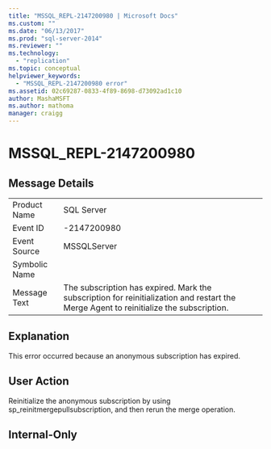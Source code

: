 ```yaml
---
title: "MSSQL_REPL-2147200980 | Microsoft Docs"
ms.custom: ""
ms.date: "06/13/2017"
ms.prod: "sql-server-2014"
ms.reviewer: ""
ms.technology: 
  - "replication"
ms.topic: conceptual
helpviewer_keywords: 
  - "MSSQL_REPL-2147200980 error"
ms.assetid: 02c69287-0833-4f89-8698-d73092ad1c10
author: MashaMSFT
ms.author: mathoma
manager: craigg
---
```

# MSSQL_REPL-2147200980
    
## Message Details  
  
|||  
|-|-|  
|Product Name|SQL Server|  
|Event ID|-2147200980|  
|Event Source|MSSQLServer|  
|Symbolic Name||  
|Message Text|The subscription has expired. Mark the subscription for reinitialization and restart the Merge Agent to reinitialize the subscription.|  
  
## Explanation  
 This error occurred because an anonymous subscription has expired.  
  
## User Action  
 Reinitialize the anonymous subscription by using sp_reinitmergepullsubscription, and then rerun the merge operation.  
  
## Internal-Only  
  
